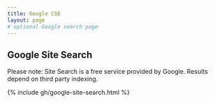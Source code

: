 ```yaml
---
title: Google CSE
layout: page
# optional Google search page
---
```


## Google Site Search

<div class="alert alert-primary" role="alert">
  Please note: Site Search is a free service provided by Google. Results depend on third party indexing.
</div>

{% include gh/google-site-search.html %}
